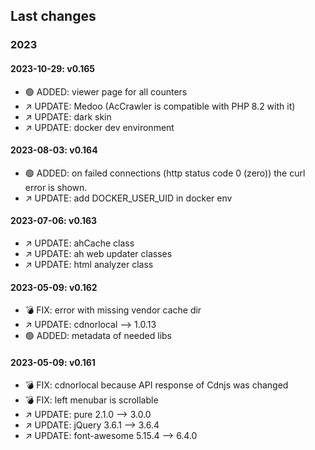 ## Last changes

### 2023

#### 2023-10-29: v0.165

* 🟢 ADDED: viewer page for all counters
* ↗️ UPDATE: Medoo (AcCrawler is compatible with PHP 8.2 with it)
* ↗️ UPDATE: dark skin
* ↗️ UPDATE: docker dev environment

#### 2023-08-03: v0.164

* 🟢 ADDED: on failed connections (http status code 0 (zero)) the curl error is shown.
* ↗️ UPDATE: add DOCKER_USER_UID in docker env

#### 2023-07-06: v0.163

* ↗️ UPDATE: ahCache class
* ↗️ UPDATE: ah web updater classes
* ↗️ UPDATE: html analyzer class

#### 2023-05-09: v0.162

* 💣 FIX: error with missing vendor cache dir
* ↗️ UPDATE: cdnorlocal --> 1.0.13
* 🟢 ADDED: metadata of needed libs

#### 2023-05-09: v0.161

* 💣 FIX: cdnorlocal because API response of Cdnjs was changed
* 💣 FIX:  left menubar is scrollable
* ↗️ UPDATE: pure 2.1.0 --> 3.0.0
* ↗️ UPDATE: jQuery 3.6.1 --> 3.6.4
* ↗️ UPDATE: font-awesome 5.15.4 --> 6.4.0
